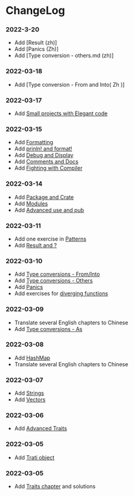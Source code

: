 # ChangeLog

### 2022-3-20

- Add [Result (zh)]
- Add [Panics (Zh)]
- Add [Type conversion - others.md (zh)]

### 2022-03-18

- Add [Type conversion - From and Into( Zh )]

### 2022-03-17

- Add [Small projects with Elegant code](https://practice.rs/elegant-code-base.html)

### 2022-03-15

- Add [Formatting](https://practice.rs/formatted-output/formatting.html)
- Add [prinln! and format!](https://practice.rs/formatted-output/println.html)
- Add [Debug and Display](https://practice.rs/formatted-output/debug-display.html)
- Add [Comments and Docs](https://practice.rs/comments-docs.html)
- Add [Fighting with Compiler](https://practice.rs/fight-compiler/intro.html)


### 2022-03-14

- Add [Package and Crate](https://practice.rs/crate-module/crate.html)
- Add [Modules](https://practice.rs/crate-module/module.html)
- Add [Advanced use and pub](https://practice.rs/crate-module/use-pub.html)

### 2022-03-11

- Add one exercise in [Patterns](https://practice.rs/pattern-match/patterns.html)
- Add [Result and ?](https://practice.rs/result-panic/result.html)

### 2022-03-10

- Add [Type conversions - From/Into](https://practice.rs/type-conversions/from-into.html)
- Add [Type conversions - Others](https://practice.rs/type-conversions/others.html)
- Add [Panics](https://practice.rs/result-panic/panic.html)
- Add exercises for [diverging functions](https://practice.rs/basic-types/functions.html#diverging-functions)

### 2022-03-09

- Translate several English chapters to Chinese
- Add [Type conversions - As](https://practice.rs/type-conversions/as.html)
  
### 2022-03-08

- Add [HashMap](https://practice.rs/collections/hashmap.html)
- Translate several English chapters to Chinese

### 2022-03-07

- Add [Strings](https://practice.rs/collections/string.html)
- Add [Vectors](https://practice.rs/collections/vector.html)

### 2022-03-06

- Add [Advanced Traits](https://practice.rs/generics-traits/advanced-traits.html)

### 2022-03-05

- Add [Trati object](https://practice.rs/generics-traits/trait-object.html)

### 2022-03-05

- Add [Traits chapter](https://practice.rs/generics-traits/traits.html) and solutions